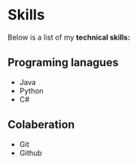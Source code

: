 # Skills 

Below is a list of my **technical skills:**

## Programing lanagues
- Java
- Python
- C#

## Colaberation
- Git
- Github
